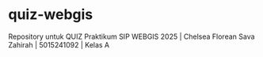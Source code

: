# quiz-webgis
Repository untuk QUIZ Praktikum SIP WEBGIS 2025 | Chelsea Florean Sava Zahirah | 5015241092 | Kelas A

